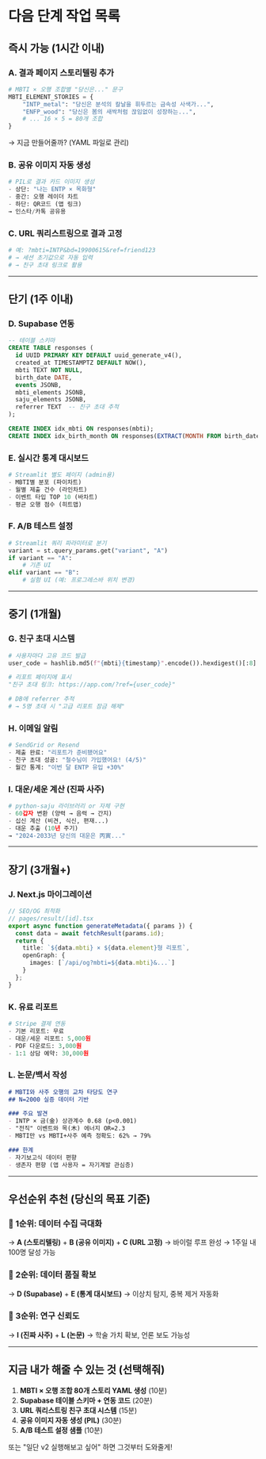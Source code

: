 # 다음 단계 작업 목록

## 즉시 가능 (1시간 이내)

### A. 결과 페이지 스토리텔링 추가
```python
# MBTI × 오행 조합별 "당신은..." 문구
MBTI_ELEMENT_STORIES = {
    "INTP_metal": "당신은 분석의 칼날을 휘두르는 금속성 사색가...",
    "ENFP_wood": "당신은 봄의 새싹처럼 끊임없이 성장하는...",
    # ... 16 × 5 = 80개 조합
}
```
→ 지금 만들어줄까? (YAML 파일로 관리)

### B. 공유 이미지 자동 생성
```python
# PIL로 결과 카드 이미지 생성
- 상단: "나는 ENTP × 목화형"
- 중간: 오행 레이더 차트
- 하단: QR코드 (앱 링크)
→ 인스타/카톡 공유용
```

### C. URL 쿼리스트링으로 결과 고정
```python
# 예: ?mbti=INTP&bd=19900615&ref=friend123
# → 세션 초기값으로 자동 입력
# → 친구 초대 링크로 활용
```

---

## 단기 (1주 이내)

### D. Supabase 연동
```sql
-- 테이블 스키마
CREATE TABLE responses (
  id UUID PRIMARY KEY DEFAULT uuid_generate_v4(),
  created_at TIMESTAMPTZ DEFAULT NOW(),
  mbti TEXT NOT NULL,
  birth_date DATE,
  events JSONB,
  mbti_elements JSONB,
  saju_elements JSONB,
  referrer TEXT  -- 친구 초대 추적
);

CREATE INDEX idx_mbti ON responses(mbti);
CREATE INDEX idx_birth_month ON responses(EXTRACT(MONTH FROM birth_date));
```

### E. 실시간 통계 대시보드
```python
# Streamlit 별도 페이지 (admin용)
- MBTI별 분포 (파이차트)
- 월별 제출 건수 (라인차트)
- 이벤트 타입 TOP 10 (바차트)
- 평균 오행 점수 (히트맵)
```

### F. A/B 테스트 설정
```python
# Streamlit 쿼리 파라미터로 분기
variant = st.query_params.get("variant", "A")
if variant == "A":
    # 기존 UI
elif variant == "B":
    # 실험 UI (예: 프로그레스바 위치 변경)
```

---

## 중기 (1개월)

### G. 친구 초대 시스템
```python
# 사용자마다 고유 코드 발급
user_code = hashlib.md5(f"{mbti}{timestamp}".encode()).hexdigest()[:8]

# 리포트 페이지에 표시
"친구 초대 링크: https://app.com/?ref={user_code}"

# DB에 referrer 추적
# → 5명 초대 시 "고급 리포트 잠금 해제"
```

### H. 이메일 알림
```python
# SendGrid or Resend
- 제출 완료: "리포트가 준비됐어요"
- 친구 초대 성공: "철수님이 가입했어요! (4/5)"
- 월간 통계: "이번 달 ENTP 유입 +30%"
```

### I. 대운/세운 계산 (진짜 사주)
```python
# python-saju 라이브러리 or 자체 구현
- 60갑자 변환 (양력 → 음력 → 간지)
- 십신 계산 (비견, 식신, 편재...)
- 대운 추출 (10년 주기)
→ "2024-2033년 당신의 대운은 丙寅..."
```

---

## 장기 (3개월+)

### J. Next.js 마이그레이션
```typescript
// SEO/OG 최적화
// pages/result/[id].tsx
export async function generateMetadata({ params }) {
  const data = await fetchResult(params.id);
  return {
    title: `${data.mbti} × ${data.element}형 리포트`,
    openGraph: {
      images: [`/api/og?mbti=${data.mbti}&...`]
    }
  };
}
```

### K. 유료 리포트
```python
# Stripe 결제 연동
- 기본 리포트: 무료
- 대운/세운 리포트: 5,000원
- PDF 다운로드: 3,000원
- 1:1 상담 예약: 30,000원
```

### L. 논문/백서 작성
```markdown
# MBTI와 사주 오행의 교차 타당도 연구
## N=2000 실증 데이터 기반

### 주요 발견
- INTP × 금(金) 상관계수 0.68 (p<0.001)
- "전직" 이벤트와 목(木) 에너지 OR=2.3
- MBTI만 vs MBTI+사주 예측 정확도: 62% → 79%

### 한계
- 자기보고식 데이터 편향
- 생존자 편향 (앱 사용자 = 자기계발 관심층)
```

---

## 우선순위 추천 (당신의 목표 기준)

### 🥇 1순위: 데이터 수집 극대화
→ **A (스토리텔링)** + **B (공유 이미지)** + **C (URL 고정)**
→ 바이럴 루프 완성 → 1주일 내 100명 달성 가능

### 🥈 2순위: 데이터 품질 확보
→ **D (Supabase)** + **E (통계 대시보드)**
→ 이상치 탐지, 중복 제거 자동화

### 🥉 3순위: 연구 신뢰도
→ **I (진짜 사주)** + **L (논문)**
→ 학술 가치 확보, 언론 보도 가능성

---

## 지금 내가 해줄 수 있는 것 (선택해줘)

1. **MBTI × 오행 조합 80개 스토리 YAML 생성** (10분)
2. **Supabase 테이블 스키마 + 연동 코드** (20분)
3. **URL 쿼리스트링 친구 초대 시스템** (15분)
4. **공유 이미지 자동 생성 (PIL)** (30분)
5. **A/B 테스트 설정 샘플** (10분)

또는 "일단 v2 실행해보고 싶어" 하면 그것부터 도와줄게!
